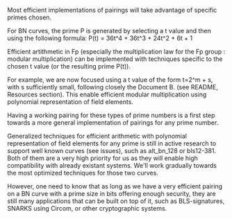 Most efficient implementations of pairings will take advantage of specific primes chosen. 

For BN curves, the prime P is generated by selecting a t value and then using the following formula:
P(t) = 36t^4 + 36t^3 + 24t^2 + 6t + 1

Efficient artithmetic in Fp (especially the multiplication law for the Fp group : modular multiplication) can be implemented with techniques specific to the chosen t value (or the resulting prime P(t)). 

For example, we are now focused using a t value of the form t=2^m + s, with s sufficiently small, following closely the Document B. (see README, Resources section). 
This enable efficient modular multiplication using polynomial representation of field elements.

Having a working pairing for these types of prime numbers is a first step towards a more general implementation of pairings for any prime number.

Generalized techniques for efficient arithmetic with polynomial representation of field elements for any prime is still in active research to support well known curves (see issues), such as alt_bn_128 or bls12-381.
Both of them are a very high priority for us as they will enable high compatibility with already existant systems. 
We'll work gradually towards the most optimized techniques for those two curves.

However, one need to know that as long as we have a very efficient pairing on a BN curve with a prime size in bits offering enough security, they are still many applications that can be built on top of it, such as BLS-signatures, SNARKS using Circom, or other cryptographic systems. 


